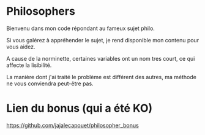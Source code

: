 # Philosophers

Bienvenu dans mon code répondant au fameux sujet philo.

Si vous galérez à appréhender le sujet, je rend disponible mon contenu pour vous aidez.

A cause de la norminette, certaines variables ont un nom tres court, ce qui affecte la lisibilité.

La manière dont j'ai traité le problème est différent des autres, ma méthode ne vous conviendra peut-être pas.

# Lien du bonus (qui a été KO)

https://github.com/jajalecapouet/philosopher_bonus
